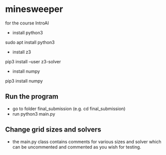 # minesweeper
for the course IntroAI

- install python3 

sudo apt install python3

- install z3

pip3 install –user z3-solver

- install numpy

pip3 install numpy


## Run the program

- go to folder final_submission (e.g. cd final_submission)
- run python3 main.py


## Change grid sizes and solvers

- the main.py class contains comments for various sizes and solver which can be uncommented and commented as you wish for testing.